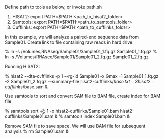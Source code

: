 Define path to tools as below, or invoke path.sh
1.	HISAT2: export PATH=$PATH:<path_to_hisat2_folder>
2.	Samtools: export PATH=$PATH:<path_to_samtools_folder>
3.	Cufflinks: export PATH=$PATH:<path_to_cufflinks_folder>

In this example, we will analyze a paired-end sequence data from Sample01.
Create link to file containing raw reads in hard drive:

% ln -s /Volumes/RNAseq/Sample01/Sample01_1.fq.gz Sample01_1.fq.gz
% ln -s /Volumes/RNAseq/Sample01/Sample01_2.fq.gz Sample01_2.fq.gz



Running HISAT2:

% hisat2 --dta-cufflinks -p 1 --rg-id Sample01 -x Gmax -1 Sample01_1.fq.gz -2 Sample01_2.fq.gz --summary-file hisat2-cufflinks/$base.txt -S hisat2-cufflinks/$base.sam &


Use samtools to sort and convert SAM file to BAM file, create index for BAM file

% samtools sort -@ 1 -o hisat2-cufflinks/Sample01.bam hisat2-cufflinks/Sample01.sam &
% samtools index Sample01.bam &

Remove SAM file to save space. We will use BAM file for subsequent analysis
% rm Sample01.sam &




